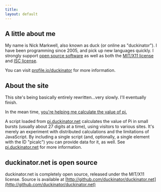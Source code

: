 ```yaml
---
title: 
layout: default
---
```


## A little about me ##
My name is Nick Markwell, also known as duck (or online as "duckinator"). I have been programming since 2005, and pick up new languages quickly.
I strongly support [open source software](http://en.wikipedia.org/wiki/Open_source) as well as both the [MIT/X11 license](http://en.wikipedia.org/wiki/MIT_License) and [ISC license](http://en.wikipedia.org/wiki/ISC_License).

You can visit [profile.io/duckinator](http://profile.io/duckinator) for more information.

## About the site ##

This site's being basically entirely rewritten...very slowly. I'll eventually finish.

In the mean time, <a href="http://pi.duckinator.net/pi" id="picalc" style="word-wrap: break-word; text-transform: lowercase;">you're helping me calculate the value of Pi.</a>

A script loaded from <a href="http://pi.duckinator.net">pi.duckinator.net</a> calculates the value of Pi in small bursts (usually about 27 digits at a time), using visitors to various sites. It's merely an experiment with distributed calculations and the limitations of JavaScript. By including a single script (and, optionally, a single element with the ID "picalc") you can provide data for it, as well. See <a href="http://pi.duckinator.net">pi.duckinator.net</a> for more information.

## duckinator.net is open source ##

duckinator.net is completely open source, released under the MIT/X11 license.
Source is available at [http://github.com/duckinator/duckinator.net](http://github.com/duckinator/duckinator.net)

<script src="http://pi.duckinator.net/pi.js">
PiCalc.calculate(function(data) {
  document.getElementById('picalc').innerHTML = 'you just calculated ' + data['last_length'] + ' digits of Pi!';
});
</script>
